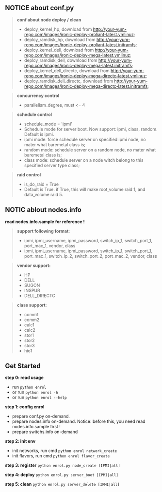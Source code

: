 ## NOTICE about conf.py
> **conf about node deploy / clean**
>
> - deploy_kernel_hp, download from http://your-yum-repo.com/images/ironic-deploy-proliant-latest.vmlinuz;
> - deploy_ramdisk_hp, download from http://your-yum-repo.com/images/ironic-deploy-proliant-latest.initramfs;
> - deploy_kernel_dell, download from http://your-yum-repo.com/images/ironic-deploy-mega-latest.vmlinuz;
> - deploy_ramdisk_dell, download from http://your-yum-repo.com/images/ironic-deploy-mega-latest.initramfs;
> - deploy_kernel_dell_directc, download from http://your-yum-repo.com/images/ironic-deploy-mega-directc-latest.vmlinuz;
> - deploy_ramdisk_dell_directc, download from http://your-yum-repo.com/images/ironic-deploy-mega-directc-latest.initramfs;

> **concurrency control**
>
> - parallelism_degree, must <= 4

> **schedule control**
>
> - schedule_mode = 'ipmi'
> - Schedule mode for server boot. Now support: ipmi, class, random. Default is ipmi.
> - ipmi mode: force schedule server on specified ipmi node, no mater what baremetal class is;
> - random mode: schedule server on a random node, no mater what baremetal class is;
> - class mode: schedule server on a node witch belong to this specified server type class;

> **raid control**
>
> - is_do_raid = True
> - Default is True. if True, this will make root_volume raid 1, and data_volume raid 5.

## NOTIC ablout nodes.info

**read nodes.info.sample for reference !**

> **support following format:**
>
> - ipmi, ipmi_username, ipmi_password, switch_ip_1, switch_port_1, port_mac_1, vendor, class
> - ipmi, ipmi_username, ipmi_password, switch_ip_1, switch_port_1, port_mac_1, switch_ip_2, switch_port_2, port_mac_2, vendor, class

>**vendor support:**
>
> - HP
> - DELL
> - SUGON
> - INSPUR
> - DELL_DIRECTC

> **class support:**
>
> - comm1
> - comm2
> - calc1
> - calc2
> - stor1
> - stor2
> - stor3
> - hio1


## Get Started
**step 0: read usage**
- run `python enrol`
- or run `python enrol -h`
- or run `python enrol --help`

**step 1: config enrol**
- prepare conf.py on-demand.
- prepare nodes.info on-demand. Notice: before this, you need read nodes.info.sample first !
- prepare switchs.info on-demand

**step 2: init env**
- init networks, run cmd `python enrol network_create`
- init flavors, run cmd `python enrol flavor_create`

**step 3: register**
`python enrol.py node_create [IPMI|all]`

**step 4: deploy**
`python enrol.py server_boot [IPMI|all]`

**step 5: clean**
`python enrol.py server_delete [IPMI|all]`
